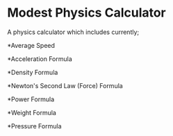 # Modest Physics Calculator
A physics calculator which includes currently;

  *Average Speed
  
  *Acceleration Formula
    
  *Density Formula
  
  *Newton's Second Law (Force) Formula
    
  *Power Formula
    
  *Weight Formula
  
  *Pressure Formula

